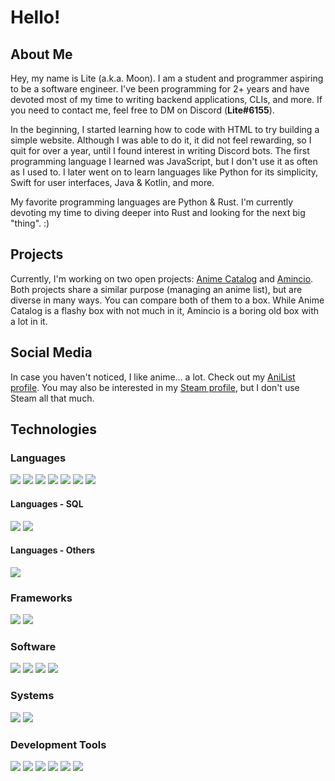 # Hello!

## About Me

Hey, my name is Lite (a.k.a. Moon). I am a student and programmer aspiring to be a software engineer. I've been programming for 2+ years and have devoted most of my time to writing backend applications, CLIs, and more. If you need to contact me, feel free to DM on Discord (**Lite#6155**).

In the beginning, I started learning how to code with HTML to try building a simple website. Although I was able to do it, it did not feel rewarding, so I quit for over a year, until I found interest in writing Discord bots. The first programming language I learned was JavaScript, but I don't use it as often as I used to. I later went on to learn languages like Python for its simplicity, Swift for user interfaces, Java & Kotlin, and more.

My favorite programming languages are Python & Rust. I'm currently devoting my time to diving deeper into Rust and looking for the next big "thing". :)

## Projects

Currently, I'm working on two open projects: [Anime Catalog][anime-catalog] and [Amincio][amincio]. Both projects share a similar purpose (managing an anime list), but are diverse in many ways. You can compare both of them to a box. While Anime Catalog is a flashy box with not much in it, Amincio is a boring old box with a lot in it.

## Social Media

In case you haven't noticed, I like anime... a lot. Check out my [AniList profile][anilist-profile]. You may also be interested in my [Steam profile][steam-profile], but I don't use Steam all that much.

<!-- ![](https://img.shields.io/badge/?-?-??style=flat&logo=?&logoColor=white) -->
## Technologies
### Languages

<!-- Programming languages -->
![](https://img.shields.io/badge/Python-Language-red?style=flat&logo=python&logoColor=white)
![](https://img.shields.io/badge/Rust-Language-red?style=flat&logo=rust&logoColor=white)
![](https://img.shields.io/badge/JavaScript-Language-red?style=flat&logo=javascript&logoColor=white)
![](https://img.shields.io/badge/Swift-Language-red?style=flat&logo=swift&logoColor=white)
![](https://img.shields.io/badge/Dart-Language-red?style=flat&logo=dart&logoColor=white)
![](https://img.shields.io/badge/Kotlin-Language-red?style=flat&logo=kotlin&logoColor=white)
![](https://img.shields.io/badge/Java-Language-red?style=flat&logo=java&logoColor=white)

#### Languages - SQL
<!-- Missing: RethinkDB & PostgreSQL -->
![](https://img.shields.io/badge/SQL-Language-red?style=flat&logo=sql&logoColor=white)
![](https://img.shields.io/badge/SQLite-DBMS-red?style=flat&logo=sqlite&logoColor=white)

#### Languages - Others

![](https://img.shields.io/badge/GraphQL-Language-red?style=flat&logo=graphql&logoColor=white)

### Frameworks
<!-- Missing: Actix -->

![](https://img.shields.io/badge/Node.js-Framework-orange?style=flat&logo=node.js&logoColor=white)
![](https://img.shields.io/badge/SwiftUI-Framework-orange?style=flat&logo=swift&logoColor=white)

### Software

![](https://img.shields.io/badge/Git-Software-yellow?style=flat&logo=git&logoColor=white)
![](https://img.shields.io/badge/Homebrew-Software-yellow?style=flat&logo=homebrew&logoColor=white)
![](https://img.shields.io/badge/Postman-Software-yellow?style=flat&logo=postman&logoColor=white)
![](https://img.shields.io/badge/Insomnia-Software-yellow?style=flat&logo=insomnia&logoColor=white)

### Systems

![](https://img.shields.io/badge/macOS-OS-green?style=flat&logo=macos&logoColor=white)
![](https://img.shields.io/badge/Unix-OS-green?style=flat&logo=unix&logoColor=white)

### Development Tools

![](https://img.shields.io/badge/Xcode-IDE-blue?style=flat&logo=xcode&logoColor=white)
![](https://img.shields.io/badge/IntelliJ%20IDEA-IDE-blue?style=flat&logo=intellij-idea&logoColor=white)
![](https://img.shields.io/badge/CLion-IDE-blue?style=flat&logo=clion&logoColor=white)
![](https://img.shields.io/badge/PyCharm-IDE-blue?style=flat&logo=pycharm&logoColor=white)
![](https://img.shields.io/badge/WebStorm-IDE-blue?style=flat&logo=webstorm&logoColor=white)
![](https://img.shields.io/badge/Visual%20Studio%20Code-Code%20Editor-blue?style=flat&logo=visual-studio-code&logoColor=white)

[anilist-profile]: https://anilist.co/user/LiteLT/
[steam-profile]: https://steamcommunity.com/id/LiteLT/
[anime-catalog]: https://github.com/LiteLT/Anime-Catalog-Apple
[amincio]: https://github.com/LiteLT/Amincio